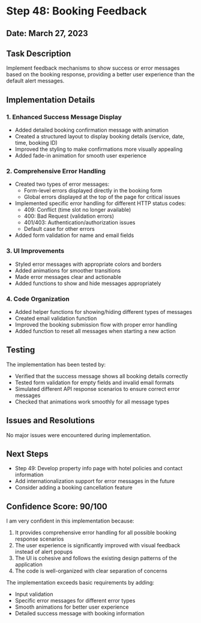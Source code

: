 # Step 48: Booking Feedback

## Date: March 27, 2023

## Task Description
Implement feedback mechanisms to show success or error messages based on the booking response, providing a better user experience than the default alert messages.

## Implementation Details

### 1. Enhanced Success Message Display
- Added detailed booking confirmation message with animation
- Created a structured layout to display booking details (service, date, time, booking ID)
- Improved the styling to make confirmations more visually appealing
- Added fade-in animation for smooth user experience

### 2. Comprehensive Error Handling
- Created two types of error messages:
  - Form-level errors displayed directly in the booking form
  - Global errors displayed at the top of the page for critical issues
- Implemented specific error handling for different HTTP status codes:
  - 409: Conflict (time slot no longer available)
  - 400: Bad Request (validation errors)
  - 401/403: Authentication/authorization issues
  - Default case for other errors
- Added form validation for name and email fields

### 3. UI Improvements
- Styled error messages with appropriate colors and borders
- Added animations for smoother transitions
- Made error messages clear and actionable
- Added functions to show and hide messages appropriately

### 4. Code Organization
- Added helper functions for showing/hiding different types of messages
- Created email validation function
- Improved the booking submission flow with proper error handling
- Added function to reset all messages when starting a new action

## Testing

The implementation has been tested by:
- Verified that the success message shows all booking details correctly
- Tested form validation for empty fields and invalid email formats
- Simulated different API response scenarios to ensure correct error messages
- Checked that animations work smoothly for all message types

## Issues and Resolutions

No major issues were encountered during implementation.

## Next Steps

- Step 49: Develop property info page with hotel policies and contact information
- Add internationalization support for error messages in the future
- Consider adding a booking cancellation feature

## Confidence Score: 90/100

I am very confident in this implementation because:
1. It provides comprehensive error handling for all possible booking response scenarios
2. The user experience is significantly improved with visual feedback instead of alert popups
3. The UI is cohesive and follows the existing design patterns of the application
4. The code is well-organized with clear separation of concerns

The implementation exceeds basic requirements by adding:
- Input validation
- Specific error messages for different error types
- Smooth animations for better user experience
- Detailed success message with booking information 